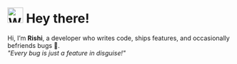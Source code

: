 # <img src="https://raw.githubusercontent.com/Tarikul-Islam-Anik/Animated-Fluent-Emojis/master/Emojis/Hand%20gestures/Waving%20Hand.png" alt="Waving Hand" width="35" height="35" /> Hey there!  

Hi, I’m **Rishi**, a developer who writes code, ships features, and occasionally befriends bugs 🐛.  
*"Every bug is just a feature in disguise!"*  
